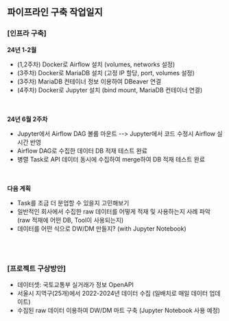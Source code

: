 ## 파이프라인 구축 작업일지

### [인프라 구축]
**24년 1-2월**
* (1,2주차) Docker로 Airflow 설치 (volumes, networks 설정)
* (3주차) Docker로 MariaDB 설치 (고정 IP 할당, port, volumes 설정)
* (3주차) MariaDB 컨테이너 정보 이용하여 DBeaver 연결
* (4주차) Docker로 Jupyter 설치 (bind mount, MariaDB 컨테이너 연결)

<br/></br>
**24년 6월 2주차**
* Jupyter에서 Airflow DAG 볼륨 마운트 --> Jupyter에서 코드 수정시 Airflow 실시간 반영
* Airflow DAG로 수집한 데이터 DB 적재 테스트 완료
* 병렬 Task로 API 데이터 동시에 수집하여 merge하여 DB 적재 테스트 완료

<br/></br>
**다음 계획**
* Task를 조금 더 분업할 수 있을지 고민해보기
* 일반적인 회사에서 수집한 raw 데이터를 어떻게 적재 및 사용하는지 사례 파악 (raw 적재에 어떤 DB, Tool이 사용되는지)
* 데이터를 어떤 식으로 DW/DM 만들지? (with Jupyter Notebook)


<br/></br>
### [프로젝트 구상방안]
* 데이터셋: 국토교통부 실거래가 정보 OpenAPI
* 서울시 지역구(25개)에서 2022-2024년 데이터 수집 (일배치로 매일 데이터 업데이트)
* 수집된 raw 데이터 이용하여 DW/DM 마트 구축 (Jupyter Notebook 사용 예정)

